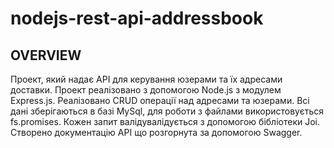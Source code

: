 # nodejs-rest-api-addressbook

## OVERVIEW

Проект, який надає API для керування юзерами та їх адресами доставки. Проект реалізовано з допомогою Node.js з модулем Express.js.
Реалізовано CRUD операції над адресами та юзерами. Всі дані зберігаються в базі MySql, для роботи з файлами використовується fs.promises.
Кожен запит валідувалідується з допомогою бібліотеки Joi. Створено документацію API що розгорнута за допомогою Swagger.

